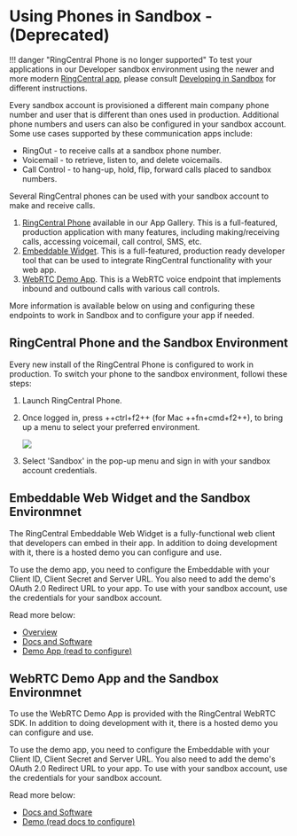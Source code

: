 # Using Phones in Sandbox - (Deprecated)

!!! danger "RingCentral Phone is no longer supported"
    To test your applications in our Developer sandbox environment using the newer and more modern [RingCentral app](https://www.ringcentral.com/apps/rc-app), please consult [Developing in Sandbox](../sandbox) for different instructions.

Every sandbox account is provisioned a different main company phone number and user that is different than ones used in production. Additional phone numbers and users can also be configured in your sandbox account. Some use cases supported by these communication apps include:

* RingOut - to receive calls at a sandbox phone number.
* Voicemail - to retrieve, listen to, and delete voicemails.
* Call Control - to hang-up, hold, flip, forward calls placed to sandbox numbers. 

Several RingCentral phones can be used with your sandbox account to make and receive calls.

1. [RingCentral Phone](https://www.ringcentral.com/apps/rc-phone) available in our App Gallery. This is a full-featured, production application with many features, including making/receiving calls, accessing voicemail, call control, SMS, etc.
1. [Embeddable Widget](https://ringcentral.github.io/ringcentral-embeddable/). This is a full-featured, production ready developer tool that can be used to integrate RingCentral functionality with your web app.
1. [WebRTC Demo App](https://ringcentral.github.io/ringcentral-web-phone/). This is a WebRTC voice endpoint that implements inbound and outbound calls with various call controls.

More information is available below on using and configuring these endpoints to work in Sandbox and to configure your app if needed.

## RingCentral Phone and the Sandbox Environment

Every new install of the RingCentral Phone is configured to work in production. To switch your phone to the sandbox environment, followi these steps:

1. Launch RingCentral Phone.

2. Once logged in, press ++ctrl+f2++ (for Mac ++fn+cmd+f2++), to bring up a menu to select your preferred environment.
   
      <img src="../../img/rc-phone-toggle.png" class="img-fluid">
   
3. Select 'Sandbox' in the pop-up menu and sign in with your sandbox account credentials.

## Embeddable Web Widget and the Sandbox Environmnet

The RingCentral Embeddable Web Widget is a fully-functional web client that developers can embed in their app. In addition to doing development with it, there is a hosted demo you can configure and use.

To use the demo app, you need to configure the Embeddable with your Client ID, Client Secret and Server URL. You also need to add the demo's OAuth 2.0 Redirect URL to your app. To use with your sandbox account, use the credentials for your sandbox account.

Read more below:

* [Overview](https://developers.ringcentral.com/embeddable-voice.html)
* [Docs and Software](https://github.com/ringcentral/ringcentral-embeddable)
* [Demo App (read to configure)](https://ringcentral.github.io/ringcentral-embeddable)

## WebRTC Demo App and the Sandbox Environmnet

To use the WebRTC Demo App is provided with the RingCentral WebRTC SDK. In addition to doing development with it, there is a hosted demo you can configure and use.

To use the demo app, you need to configure the Embeddable with your Client ID, Client Secret and Server URL. You also need to add the demo's OAuth 2.0 Redirect URL to your app. To use with your sandbox account, use the credentials for your sandbox account.

Read more below:

* [Docs and Software](https://github.com/ringcentral/ringcentral-web-phone)
* [Demo (read docs to configure)](http://ringcentral.github.io/ringcentral-web-phone)
